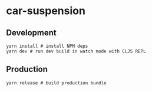 # car-suspension

## Development
```shell
yarn install # install NPM deps
yarn dev # run dev build in watch mode with CLJS REPL
```

## Production
```shell
yarn release # build production bundle
```
